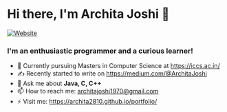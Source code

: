 # Hi there, I'm Archita Joshi 👋
[![Website](https://img.shields.io/badge/Archita%20Joshi-UP-brightgreen)](https://archita2810.github.io/portfolio/)

### I'm an enthusiastic programmer and a curious learner!

- 🔭 Currently pursuing Masters in Computer Science at https://iccs.ac.in/
- ✍️ Recently started to write on https://medium.com/@ArchitaJoshi
- 💬 Ask me about **Java, C, C++**
-  📫 How to reach me: architajoshi1970@gmail.com
-  ⚡ Visit me: https://archita2810.github.io/portfolio/

<!--
### Connect with me:

[<img align="left" alt="LinkedIn" width="22px" src="https://cdn.jsdelivr.net/npm/simple-icons@v3/icons/linkedin.svg" />][linkedin]
[<img align="left" alt="Facebook" width="22px" src="https://cdn.jsdelivr.net/npm/simple-icons@3.13.0/icons/facebook.svg" />][https://www.facebook.com/archita.joshi.39/]
[<img align="left" alt="Instagram" width="22px" src="https://cdn.jsdelivr.net/npm/simple-icons@v3/icons/instagram.svg" />][https://www.instagram.com/_archita__joshi_/]

<br />
-->


<!--
**archita2810/archita2810** is a ✨ _special_ ✨ repository because its `README.md` (this file) appears on your GitHub profile.

Here are some ideas to get you started:

- 🔭 I’m currently working on ...
- 🌱 I’m currently learning ...
- 👯 I’m looking to collaborate on ...
- 🤔 I’m looking for help with ...
- 💬 Ask me about ...
- 📫 How to reach me: ...
- 😄 Pronouns: ...
- ⚡ Fun fact: ...
-->
